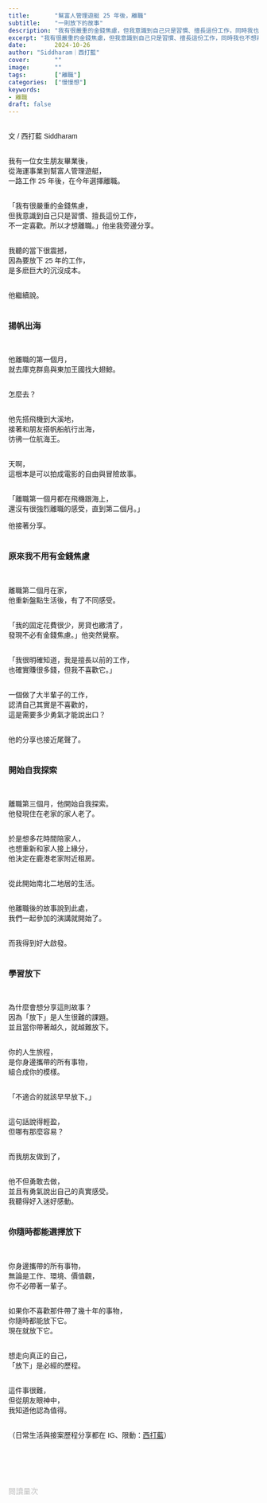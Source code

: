 ```yaml
---
title:       "幫富人管理遊艇 25 年後，離職"
subtitle:    "一則放下的故事"
description: "我有很嚴重的金錢焦慮，但我意識到自己只是習慣、擅長這份工作，同時我也不想再經歷 7 年前開刀的不舒服，所以才想離職..."
excerpt: "我有很嚴重的金錢焦慮，但我意識到自己只是習慣、擅長這份工作，同時我也不想再經歷 7 年前開刀的不舒服，所以才想離職..."
date:        2024-10-26
author: "Siddharam｜西打藍"
cover:       ""
image:       ""
tags:        ["離職"]
categories:  ["慢慢想"]
keywords:
- 離職
draft: false
---
```


<article style="font-family: 'Noto Sans TC', '微軟正黑體', sans-serif; font-weight: 300;">

<br>文 / 西打藍 Siddharam<br><br>

我有一位女生朋友畢業後，<br>
從海運事業到幫富人管理遊艇，<br>
一路工作 25 年後，在今年選擇離職。<br><br>

「我有很嚴重的金錢焦慮，<br>
但我意識到自己只是習慣、擅長這份工作，<br>
不一定喜歡。所以才想離職。」他坐我旁邊分享。<br><br>

我聽的當下很震撼，<br>
因為要放下 25 年的工作，<br>
是多麽巨大的沉沒成本。<br><br>

他繼續說。<br><br>

<h3 class="article-h1-color">揚帆出海</h3><br>

他離職的第一個月，<br>
就去庫克群島與東加王國找大翅鯨。<br><br>

怎麼去？<br><br>

他先搭飛機到大溪地，<br>
接著和朋友搭帆船航行出海，<br>
彷彿一位航海王。<br><br>

天啊，<br>
這根本是可以拍成電影的自由與冒險故事。<br><br>

「離職第一個月都在飛機跟海上，<br>
還沒有很強烈離職的感受，直到第二個月。」<br>

他接著分享。<br><br>


<h3 class="article-h1-color">原來我不用有金錢焦慮</h3><br>

離職第二個月在家，<br>
他重新盤點生活後，有了不同感受。<br><br>

「我的固定花費很少，房貸也繳清了，<br>
發現不必有金錢焦慮。」他突然覺察。<br><br>

「我很明確知道，我是擅長以前的工作，<br>
也確實賺很多錢，但我不喜歡它。」<br><br>

一個做了大半輩子的工作，<br>
認清自己其實是不喜歡的，<br>
這是需要多少勇氣才能說出口？<br><br>

他的分享也接近尾聲了。<br><br>


<h3 class="article-h1-color">開始自我探索</h3><br>

離職第三個月，他開始自我探索。<br>
他發現住在老家的家人老了。<br><br>

於是想多花時間陪家人，<br>
也想重新和家人接上緣分，<br>
他決定在鹿港老家附近租房。<br><br>

從此開始南北二地居的生活。<br><br>

他離職後的故事說到此處，<br>
我們一起參加的演講就開始了。<br><br>

而我得到好大啟發。<br><br>


<h3 class="article-h1-color">學習放下</h3><br>

為什麼會想分享這則故事？<br>
因為「放下」是人生很難的課題。<br>
並且當你帶著越久，就越難放下。<br><br>

你的人生旅程，<br>
是你身邊攜帶的所有事物，<br>
組合成你的模樣。<br><br>

「不適合的就該早早放下。」<br><br>

這句話說得輕盈，<br>
但哪有那麼容易？<br><br>

而我朋友做到了，<br><br>

他不但勇敢去做，<br>
並且有勇氣說出自己的真實感受。<br>
我聽得好入迷好感動。<br><br>


<h3 class="article-h1-color">你隨時都能選擇放下</h3><br>

你身邊攜帶的所有事物，<br>
無論是工作、環境、價值觀，<br>
你不必帶著一輩子。<br><br>

如果你不喜歡那件帶了幾十年的事物，<br>
你隨時都能放下它。<br>
現在就放下它。<br><br>

想走向真正的自己，<br>
「放下」是必經的歷程。<br><br>

這件事很難，<br>
但從朋友眼神中，<br>
我知道他認為值得。<br><br>


<!-- 
<!-- 案例 > 證明案例 > 壞處 > 怎麼改變（列步驟） > 結語總結金句 -->


（日常生活與接案歷程分享都在 IG、限動：<a href="https://www.instagram.com/sidd.blue/" target="_blank">西打藍</a>）<br><br>

<!-- <h3 class="article-h1-color"></h3><br> -->





<br><br><br>

</article>

<div style="color: #bfbfbf; font-size: 15px;" id="busuanzi_container_page_pv">
  閱讀量<span id="busuanzi_value_page_pv"></span>次
</div>

<script src="../../js/post.js"></script>
